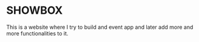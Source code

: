 # SHOWBOX
This is a website where I try to build and event app and later add more  and more functionalities to it.
